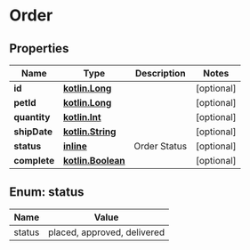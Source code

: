 # Order

## Properties
Name | Type | Description | Notes
------------ | ------------- | ------------- | -------------
**id** | [**kotlin.Long**](.md) |  |  [optional]
**petId** | [**kotlin.Long**](.md) |  |  [optional]
**quantity** | [**kotlin.Int**](.md) |  |  [optional]
**shipDate** | [**kotlin.String**](.md) |  |  [optional]
**status** | [**inline**](#StatusEnum) | Order Status |  [optional]
**complete** | [**kotlin.Boolean**](.md) |  |  [optional]

<a name="StatusEnum"></a>
## Enum: status
Name | Value
---- | -----
status | placed, approved, delivered
